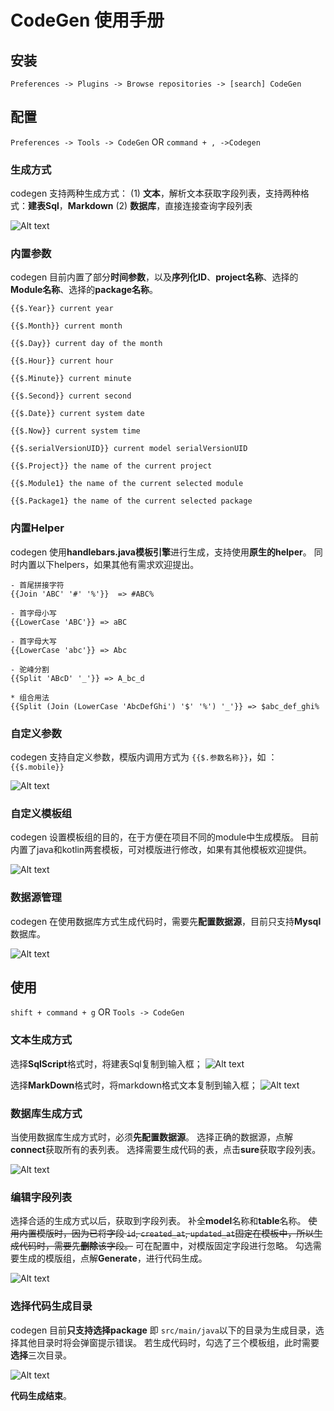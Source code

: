 # CodeGen 使用手册

## 安装

`Preferences -> Plugins -> Browse repositories -> [search] CodeGen`

## 配置

`Preferences -> Tools -> CodeGen` OR `command + , ->Codegen` 

### 生成方式

codegen 支持两种生成方式：
(1) **文本**，解析文本获取字段列表，支持两种格式：**建表Sql**，**Markdown**
(2) **数据库**，直接连接查询字段列表

![Alt text](images/1499451091051.png)

### 内置参数

codegen 目前内置了部分**时间参数**，以及**序列化ID**、**project名称**、选择的**Module名称**、选择的**package名称**。

```
{{$.Year}} current year

{{$.Month}} current month

{{$.Day}} current day of the month

{{$.Hour}} current hour

{{$.Minute}} current minute

{{$.Second}} current second

{{$.Date}} current system date

{{$.Now}} current system time

{{$.serialVersionUID}} current model serialVersionUID

{{$.Project}} the name of the current project

{{$.Module1} the name of the current selected module

{{$.Package1} the name of the current selected package
```

### 内置Helper

codegen 使用**handlebars.java模板引擎**进行生成，支持使用**原生的helper**。
同时内置以下helpers，如果其他有需求欢迎提出。

```
- 首尾拼接字符
{{Join 'ABC' '#' '%'}}  => #ABC%

- 首字母小写
{{LowerCase 'ABC'}} => aBC

- 首字母大写
{{LowerCase 'abc'}} => Abc

- 驼峰分割
{{Split 'ABcD' '_'}} => A_bc_d

* 组合用法
{{Split (Join (LowerCase 'AbcDefGhi') '$' '%') '_'}} => $abc_def_ghi%
```

###  自定义参数

codegen  支持自定义参数，模版内调用方式为  `{{$.参数名称}}`，如 ：`{{$.mobile}}`

![Alt text](images/1499450351110.png)

### 自定义模板组

codegen 设置模板组的目的，在于方便在项目不同的module中生成模版。
目前内置了java和kotlin两套模板，可对模版进行修改，如果有其他模板欢迎提供。

![Alt text](images/1499450551765.png)

### 数据源管理

codegen 在使用数据库方式生成代码时，需要先**配置数据源**，目前只支持**Mysql**数据库。

![Alt text](images/1499450990689.png)

## 使用

`shift + command + g` OR `Tools -> CodeGen`

### 文本生成方式

选择**SqlScript**格式时，将建表Sql复制到输入框；
![Alt text](images/1499451179039.png)

选择**MarkDown**格式时，将markdown格式文本复制到输入框；
![Alt text](images/1499451323197.png)

### 数据库生成方式

当使用数据库生成方式时，必须**先配置数据源**。
选择正确的数据源，点解**connect**获取所有的表列表。
选择需要生成代码的表，点击**sure**获取字段列表。

![Alt text](images/1499451137774.png)

### 编辑字段列表

选择合适的生成方式以后，获取到字段列表。
补全**model**名称和**table**名称。
~~使用内置模版时，因为已将字段 `id`, `created_at`, `updated_at`固定在模板中，所以生成代码时，需要先**删除**该字段。~~
可在配置中，对模版固定字段进行忽略。
勾选需要生成的模版组，点解**Generate**，进行代码生成。

![Alt text](images/1499451662356.png)

### 选择代码生成目录

codegen 目前**只支持选择package** 即 `src/main/java`以下的目录为生成目录，选择其他目录时将会弹窗提示错误。
若生成代码时，勾选了三个模板组，此时需要**选择**三次目录。

![Alt text](images/1499452225546.png)

**代码生成结束**。